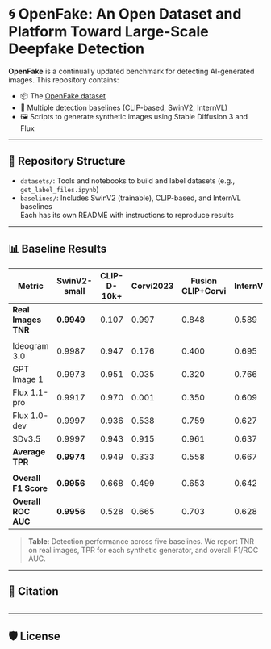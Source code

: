 # 🌀 OpenFake: An Open Dataset and Platform Toward Large-Scale Deepfake Detection

**OpenFake** is a continually updated benchmark for detecting AI-generated images. This repository contains:

- 📦 The [OpenFake dataset](https://huggingface.co/datasets/CDL-AMLRT/OpenFake)
- 🧠 Multiple detection baselines (CLIP-based, SwinV2, InternVL)
- 🖼️ Scripts to generate synthetic images using Stable Diffusion 3 and Flux

---

## 📁 Repository Structure

- `datasets/`: Tools and notebooks to build and label datasets (e.g., `get_label_files.ipynb`)
- `baselines/`: Includes SwinV2 (trainable), CLIP-based, and InternVL baselines  
  Each has its own README with instructions to reproduce results

---

## 📊 Baseline Results

| **Metric**           | **SwinV2-small** | **CLIP-D-10k+** | **Corvi2023** | **Fusion CLIP+Corvi** | **InternVL** |
|----------------------|------------------|------------------|----------------|------------------------|---------------|
| **Real Images TNR**  | **0.9949**       | 0.107            | 0.997          | 0.848                  | 0.589         |
|                      |                  |                  |                |                        |               |
| Ideogram 3.0         | 0.9987           | 0.947            | 0.176          | 0.400                  | 0.695         |
| GPT Image 1          | 0.9973           | 0.951            | 0.035          | 0.320                  | 0.766         |
| Flux 1.1-pro         | 0.9917           | 0.970            | 0.001          | 0.350                  | 0.609         |
| Flux 1.0-dev         | 0.9997           | 0.936            | 0.538          | 0.759                  | 0.627         |
| SDv3.5               | 0.9997           | 0.943            | 0.915          | 0.961                  | 0.637         |
| **Average TPR**      | **0.9974**       | 0.949            | 0.333          | 0.558                  | 0.667         |
|                      |                  |                  |                |                        |               |
| **Overall F1 Score** | **0.9956**       | 0.668            | 0.499          | 0.653                  | 0.642         |
| **Overall ROC AUC**  | **0.9956**       | 0.528            | 0.665          | 0.703                  | 0.628         |

> **Table**: Detection performance across five baselines. We report TNR on real images, TPR for each synthetic generator, and overall F1/ROC AUC.

---

## 🧠 Citation

```bibtex

````

---

## 🛡️ License

